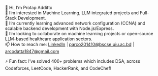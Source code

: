 👋 Hi, I’m Protap Additto  
👀 I’m interested in Machine Learning, LLM integrated projects and Full-Stack Development.  
🌱 I’m currently learning advanced network configuration (CCNA) and scalable backend development with Node.js/Express.  
💞️ I’m looking to collaborate on machine learning projects or open-source LLM-based healthcare application sectors.  
📫 How to reach me: [LinkedIn](https://www.linkedin.com/in/arco1847) | parco201410@bscse.uiu.ac.bd | arcodatta1847@gmail.com

⚡ Fun fact: I’ve solved 400+ problems which includes DSA,  across Codeforces, LeetCode, HackerRank, and CodeChef!

<!---
arco1847/arco1847 is a ✨ special ✨ repository because its `README.md` (this file) appears on your GitHub profile.
You can click the Preview link to take a look at your changes.
--->
